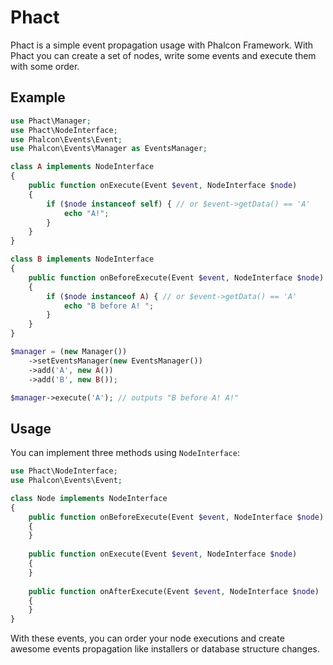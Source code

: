 # Phact

Phact is a simple event propagation usage with Phalcon Framework. With Phact you can create a set of nodes, write some events and execute them with some order.

## Example

```php
use Phact\Manager;
use Phact\NodeInterface;
use Phalcon\Events\Event;
use Phalcon\Events\Manager as EventsManager;

class A implements NodeInterface
{
    public function onExecute(Event $event, NodeInterface $node)
    {
        if ($node instanceof self) { // or $event->getData() == 'A'
            echo "A!";
        }
    }
}

class B implements NodeInterface
{
    public function onBeforeExecute(Event $event, NodeInterface $node)
    {
        if ($node instanceof A) { // or $event->getData() == 'A'
            echo "B before A! ";
        }
    }
}

$manager = (new Manager())
    ->setEventsManager(new EventsManager())
    ->add('A', new A())
    ->add('B', new B());

$manager->execute('A'); // outputs "B before A! A!"
```

## Usage

You can implement three methods using ```NodeInterface```:

```php
use Phact\NodeInterface;
use Phalcon\Events\Event;

class Node implements NodeInterface
{
    public function onBeforeExecute(Event $event, NodeInterface $node)
    {
    }
    
    public function onExecute(Event $event, NodeInterface $node)
    {
    }
    
    public function onAfterExecute(Event $event, NodeInterface $node)
    {
    }
}
```

With these events, you can order your node executions and create awesome events propagation like installers or database structure changes.

